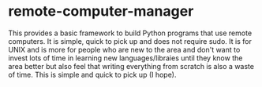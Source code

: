 # remote-computer-manager
This provides a basic framework to build Python programs that use remote computers. It is simple, quick to pick up and does not require sudo. It is for UNIX and is more for people who are new to the area and don't want to invest lots of time in learning new languages/libraies until they know the area better but also feel that writing everything from scratch is also a waste of time. This is simple and quick to pick up (I hope).
